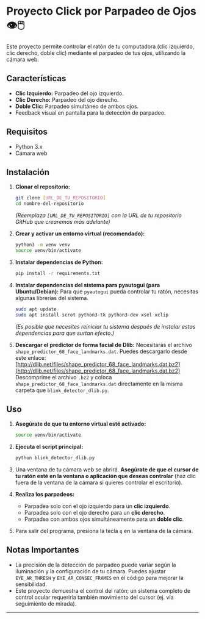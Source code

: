 # Proyecto Click por Parpadeo de Ojos 👁️🖱️

Este proyecto permite controlar el ratón de tu computadora (clic izquierdo, clic derecho, doble clic) mediante el parpadeo de tus ojos, utilizando la cámara web.

## Características
- **Clic Izquierdo:** Parpadeo del ojo izquierdo.
- **Clic Derecho:** Parpadeo del ojo derecho.
- **Doble Clic:** Parpadeo simultáneo de ambos ojos.
- Feedback visual en pantalla para la detección de parpadeo.

## Requisitos
- Python 3.x
- Cámara web

## Instalación

1.  **Clonar el repositorio:**
    ```bash
    git clone [URL_DE_TU_REPOSITORIO]
    cd nombre-del-repositorio
    ```
    *(Reemplaza `[URL_DE_TU_REPOSITORIO]` con la URL de tu repositorio GitHub que crearemos más adelante)*

2.  **Crear y activar un entorno virtual (recomendado):**
    ```bash
    python3 -m venv venv
    source venv/bin/activate
    ```

3.  **Instalar dependencias de Python:**
    ```bash
    pip install -r requirements.txt
    ```

4.  **Instalar dependencias del sistema para pyautogui (para Ubuntu/Debian):**
    Para que `pyautogui` pueda controlar tu ratón, necesitas algunas librerías del sistema.
    ```bash
    sudo apt update
    sudo apt install scrot python3-tk python3-dev xsel xclip
    ```
    *(Es posible que necesites reiniciar tu sistema después de instalar estas dependencias para que surtan efecto.)*

5.  **Descargar el predictor de forma facial de Dlib:**
    Necesitarás el archivo `shape_predictor_68_face_landmarks.dat`. Puedes descargarlo desde este enlace:
    [http://dlib.net/files/shape_predictor_68_face_landmarks.dat.bz2](http://dlib.net/files/shape_predictor_68_face_landmarks.dat.bz2)
    Descomprime el archivo `.bz2` y coloca `shape_predictor_68_face_landmarks.dat` directamente en la misma carpeta que `blink_detector_dlib.py`.

## Uso

1.  **Asegúrate de que tu entorno virtual esté activado:**
    ```bash
    source venv/bin/activate
    ```

2.  **Ejecuta el script principal:**
    ```bash
    python blink_detector_dlib.py
    ```

3.  Una ventana de tu cámara web se abrirá. **Asegúrate de que el cursor de tu ratón esté en la ventana o aplicación que deseas controlar** (haz clic fuera de la ventana de la cámara si quieres controlar el escritorio).

4.  **Realiza los parpadeos:**
    - Parpadea solo con el ojo izquierdo para un **clic izquierdo**.
    - Parpadea solo con el ojo derecho para un **clic derecho**.
    - Parpadea con ambos ojos simultáneamente para un **doble clic**.

5.  Para salir del programa, presiona la tecla `q` en la ventana de la cámara.

## Notas Importantes
- La precisión de la detección de parpadeo puede variar según la iluminación y la configuración de tu cámara. Puedes ajustar `EYE_AR_THRESH` y `EYE_AR_CONSEC_FRAMES` en el código para mejorar la sensibilidad.
- Este proyecto demuestra el control del ratón; un sistema completo de control ocular requeriría también movimiento del cursor (ej. vía seguimiento de mirada).

---
